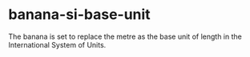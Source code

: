 # banana-si-base-unit
The banana is set to replace the metre as the base unit of length in the International System of Units. 
